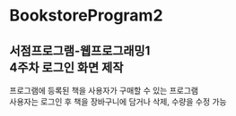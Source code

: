 # BookstoreProgram2
서점프로그램-웹프로그래밍1  
4주차
로그인 화면 제작  
------------------------------------------------------------------  
프로그램에 등록된 책을 사용자가 구매할 수 있는 프로그램  
사용자는 로그인 후 책을 장바구니에 담거나 삭제, 수량을 수정 가능
